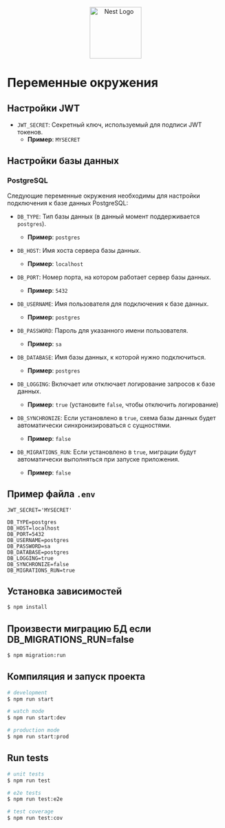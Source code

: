 <p align="center">
  <a href="http://nestjs.com/" target="blank"><img src="https://nestjs.com/img/logo-small.svg" width="120" alt="Nest Logo" /></a>
</p>

# Переменные окружения

## Настройки JWT

- `JWT_SECRET`: Секретный ключ, используемый для подписи JWT токенов.
  - **Пример**: `MYSECRET`

## Настройки базы данных

### PostgreSQL

Следующие переменные окружения необходимы для настройки подключения к базе данных PostgreSQL:

- `DB_TYPE`: Тип базы данных (в данный момент поддерживается `postgres`).
  - **Пример**: `postgres`
  
- `DB_HOST`: Имя хоста сервера базы данных.
  - **Пример**: `localhost`
  
- `DB_PORT`: Номер порта, на котором работает сервер базы данных.
  - **Пример**: `5432`
  
- `DB_USERNAME`: Имя пользователя для подключения к базе данных.
  - **Пример**: `postgres`
  
- `DB_PASSWORD`: Пароль для указанного имени пользователя.
  - **Пример**: `sa`
  
- `DB_DATABASE`: Имя базы данных, к которой нужно подключиться.
  - **Пример**: `postgres`
  
- `DB_LOGGING`: Включает или отключает логирование запросов к базе данных.
  - **Пример**: `true` (установите `false`, чтобы отключить логирование)
  
- `DB_SYNCHRONIZE`: Если установлено в `true`, схема базы данных будет автоматически синхронизироваться с сущностями.
  - **Пример**: `false`
  
- `DB_MIGRATIONS_RUN`: Если установлено в `true`, миграции будут автоматически выполняться при запуске приложения.
  - **Пример**: `false`

## Пример файла `.env`

```plaintext
JWT_SECRET='MYSECRET'

DB_TYPE=postgres
DB_HOST=localhost
DB_PORT=5432
DB_USERNAME=postgres
DB_PASSWORD=sa
DB_DATABASE=postgres
DB_LOGGING=true
DB_SYNCHRONIZE=false
DB_MIGRATIONS_RUN=true
```

## Установка зависимостей

```bash
$ npm install
```

## Произвести миграцию БД если DB_MIGRATIONS_RUN=false

```bash
$ npm migration:run
```

## Компиляция и запуск проекта 

```bash
# development
$ npm run start

# watch mode
$ npm run start:dev

# production mode
$ npm run start:prod
```

## Run tests

```bash
# unit tests
$ npm run test

# e2e tests
$ npm run test:e2e

# test coverage
$ npm run test:cov
```
